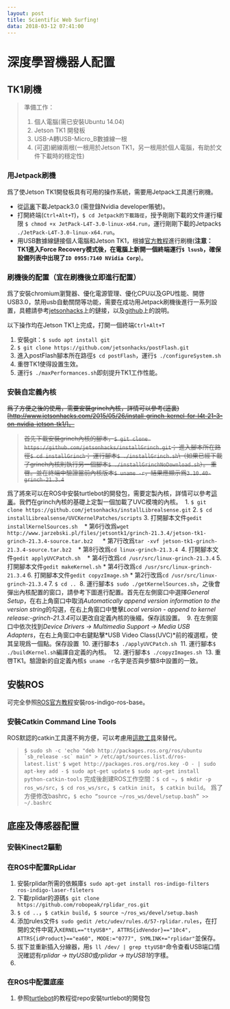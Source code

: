 ```yaml
---
layout: post
title: Scientific Web Surfing!
data: 2018-03-12 07:41:00
---
```


# 深度學習機器人配置

## TK1刷機
> 準備工作： 
> 1. 個人電腦\(需已安裝Ubuntu 14.04\)
> 2. Jetson TK1 開發板
> 3. USB-A轉USB-Micro_B數據線一根
> 4. \(可選)網線兩根\(一根用於Jetson TK1，另一根用於個人電腦，有助於文件下載時的穩定性)

### 用Jetpack刷機
爲了使Jetson TK1開發板具有可用的操作系統，需要用Jetpack工具進行刷機。
- 從[這裏](https://developer.nvidia.com/embedded/downloads?#?tx=$product,jetson_tk1)下載Jetpack3.0 \(需登錄Nvidia developer賬號\)。
- 打開終端\(`Ctrl+Alt+T`)，`$ cd Jetpack的下載路徑`，授予剛剛下載的文件運行權限 `$ chmod +x JetPack-L4T-3.0-linux-x64.run`，運行剛剛下載的Jetpack`$ ./JetPack-L4T-3.0-linux-x64.run`。
- 用USB數據線鏈接個人電腦和Jetson TK1，根據[官方教程](http://docs.nvidia.com/jetpack-l4t/index.html#developertools/mobile/jetpack/l4t/3.0/jetpack_l4t_install.htm)進行刷機\(**注意：TK1進入Force Recovery模式後，在電腦上新開一個終端運行`$ lsusb`，確保設備列表中出現了`ID 0955:7140 NVidia Corp`**)。

### 刷機後的配置（宜在刷機後立即進行配置）
爲了安裝chromium瀏覽器、優化電源管理、優化CPU以及GPU性能、開啓USB3.0，禁用usb自動關閉等功能，需要在成功用Jetpack刷機後進行一系列設置，具體請參考[jetsonhacks](http://www.jetsonhacks.com/2015/03/10/after-lt4-21-3-flash-setup-nvidia-jetson-tk1/)上的鏈接，以及[github](https://github.com/jetsonhacks/postFlash)上的說明。

以下操作均在Jetson TK1上完成，打開一個終端`Ctrl+Alt+T`
  1. 安裝git：`$ sudo apt install git`
  2. `$ git clone https://github.com/jetsonhacks/postFlash.git`
  3. 進入postFlash腳本所在路徑`$ cd postFlash`，運行`$ ./configureSystem.sh`
  4. 重啓TK1使得設置生效。
  5. 運行`$ ./maxPerformances.sh`即刻提升TK1工作性能。

### 安裝自定義內核
<s>爲了方便之後的使用，需要安裝grinch內核，詳情可以參考(這裏)[http://www.jetsonhacks.com/2015/05/26/install-grinch-kernel-for-l4t-21-3-on-nvidia-jetson-tk1/]。
> 首先下載安裝grinch內核的腳本，`$ git clone https://github.com/jetsonhacks/installGrinch.git`；
> 進入腳本所在路徑`$ cd installGrinch`；
> 運行腳本`$ ./installGrinch.sh`\（如果已經下載了grinch內核則執行另一個腳本`$ ./installGrinchNoDownload.sh`）。
> 重啓。並在終端中驗證當前內核版本`$ uname -r`，結果應顯示爲`3.10.40-grinch-21.3.4`
</s>

爲了將來可以在ROS中安裝turtlebot的開發包，需要定製內核，詳情可以參考[這裏](http://www.jetsonhacks.com/2016/06/29/build-custom-kernel-nvidia-jetson-tk1/)。我們在grinch內核的基礎上定製一個加載了UVC模塊的內核。
  1. `$ git clone https://github.com/jetsonhacks/installLibrealsense.git`
  2. `$ cd installLibrealsense/UVCKernelPatches/scripts`
  3. 打開腳本文件`gedit installKernelSources.sh`
    * 第6行改爲`wget http://www.jarzebski.pl/files/jetsontk1/grinch-21.3.4/jetson-tk1-grinch-21.3.4-source.tar.bz2
`
    * 第7行改爲`tar -xvf jetson-tk1-grinch-21.3.4-source.tar.bz2`
    * 第8行改爲`cd linux-grinch-21.3.4`
  4. 打開腳本文件`gedit applyUVCPatch.sh`
    * 第4行改爲`cd /usr/src/linux-grinch-21.3.4`
  5. 打開腳本文件`gedit makeKernel.sh`
    * 第4行改爲`cd /usr/src/linux-grinch-21.3.4`
  6. 打開腳本文件`gedit copyzImage.sh`
    * 第2行改爲`cd /usr/src/linux-grinch-21.3.4`
  7. `$ cd ..`
  8. 運行腳本`$ sudo ./getKernelSources.sh`，之後會彈出內核配置的窗口，請參考下圖進行配置。首先在左側窗口中選擇*General Setup*，在右上角窗口中取消*Automatically append version information to the version string*的勾選，在右上角窗口中雙擊*Local version - append to kernel release:-grinch-21.3.4*可以更改自定義內核的後綴。保存該設置。
  9. 在左側窗口中依次找到*Device Drivers -> Multimedia Support -> Media USB Adapters*，在右上角窗口中右鍵點擊*USB Video Class(UVC)*前的複選框，使其呈現爲一個點。保存設置
  10. 運行腳本`$ ./applyUVCPatch.sh`
  11. 運行腳本`$ ./buildKernel.sh`編譯自定義的內核。
  12. 運行腳本`$ ./copyzImages.sh`
  13. 重啓TK1。驗證新的自定義內核`$ uname -r`名字是否與步驟8中設置的一致。

## 安裝ROS
可完全參照[ROS官方教程](http://wiki.ros.org/indigo/Installation/UbuntuARM)安裝ros-indigo-ros-base。

### 安裝Catkin Command Line Tools
ROS默認的catkin工具還不夠方便，可以考慮用[這款工具](https://catkin-tools.readthedocs.io/en/latest/)來替代。
> ``$ sudo sh -c 'echo "deb http://packages.ros.org/ros/ubuntu `sb_release -sc` main" > /etc/apt/sources.list.d/ros-latest.list'``
> `$ wget http://packages.ros.org/ros.key -O - | sudo apt-key add -`
> `$ sudo apt-get update`
> `$ sudo apt-get install python-catkin-tools`
完成後創建ROS工作空間：``$ cd ~``，``$ mkdir -p ros_ws/src``，``$ cd ros_ws/src``，``$ catkin init``， ``$ catkin build``。
爲了方便修改bashrc，``$ echo “source ~/ros_ws/devel/setup.bash” >> ~/.bashrc``

## 底座及傳感器配置

### 安裝Kinect2驅動

### 在ROS中配置RpLidar
1. 安裝rplidar所需的依賴庫``$ sudo apt-get install ros-indigo-filters ros-indigo-laser-fileters``
2. 下載rplidar的源碼``$ git clone https://github.com/robopeak/rplidar_ros.git``
3. ``$ cd ..``，``$ catkin build``，``$ source ~/ros_ws/devel/setup.bash``
4. 添加rules文件``$ sudo gedit /etc/udev/rules.d/57-rplidar.rules``，在打開的文件中寫入``KERNEL=="ttyUSB*", ATTRS{idVendor}=="10c4", ATTRS{idProduct}=="ea60", MODE:="0777", SYMLINK+="rplidar"``並保存。
5. 拔下並重新插入分線器，用``$ ll /dev/ | grep ttyUSB*``命令查看USB端口情況確認有*rplidar -> ttyUSB0*或*rplidar -> ttyUSB1*的字樣。
6. 

### 在ROS中配置底座
1. 參照[turtlebot](http://wiki.ros.org/turtlebot/Tutorials/indigo/Turtlebot%20Installation)的教程從repo安裝turtlebot的開發包

